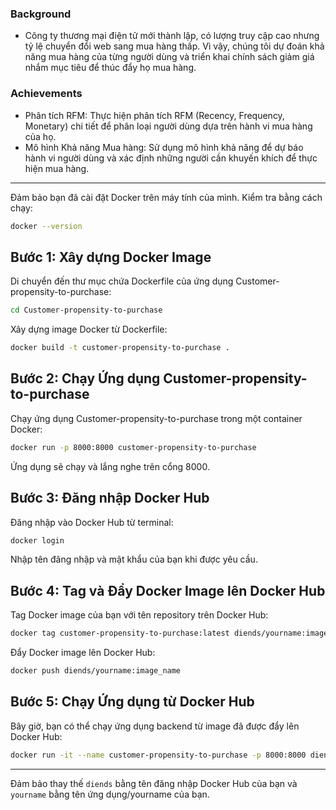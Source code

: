 ### Background
- Công ty thương mại điện tử mới thành lập, có lượng truy cập cao nhưng tỷ lệ chuyển đổi web sang mua hàng thấp. Vì vậy, chúng tôi dự đoán khả năng mua hàng của từng người dùng và triển khai chính sách giảm giá nhắm mục tiêu để thúc đẩy họ mua hàng.

### Achievements
- Phân tích RFM: Thực hiện phân tích RFM (Recency, Frequency, Monetary) chi tiết để phân loại người dùng dựa trên hành vi mua hàng của họ.
- Mô hình Khả năng Mua hàng: Sử dụng mô hình khả năng để dự báo hành vi người dùng và xác định những người cần khuyến khích để thực hiện mua hàng.

---

Đảm bảo bạn đã cài đặt Docker trên máy tính của mình. Kiểm tra bằng cách chạy:

```bash
docker --version
```

## Bước 1: Xây dựng Docker Image

Di chuyển đến thư mục chứa Dockerfile của ứng dụng Customer-propensity-to-purchase:

```bash
cd Customer-propensity-to-purchase
```

Xây dựng image Docker từ Dockerfile:

```bash
docker build -t customer-propensity-to-purchase .
```

## Bước 2: Chạy Ứng dụng Customer-propensity-to-purchase

Chạy ứng dụng Customer-propensity-to-purchase trong một container Docker:

```bash
docker run -p 8000:8000 customer-propensity-to-purchase
```

Ứng dụng sẽ chạy và lắng nghe trên cổng 8000.

## Bước 3: Đăng nhập Docker Hub

Đăng nhập vào Docker Hub từ terminal:

```bash
docker login
```

Nhập tên đăng nhập và mật khẩu của bạn khi được yêu cầu.

## Bước 4: Tag và Đẩy Docker Image lên Docker Hub

Tag Docker image của bạn với tên repository trên Docker Hub:

```bash
docker tag customer-propensity-to-purchase:latest diends/yourname:image_name
```

Đẩy Docker image lên Docker Hub:

```bash
docker push diends/yourname:image_name
```

## Bước 5: Chạy Ứng dụng từ Docker Hub

Bây giờ, bạn có thể chạy ứng dụng backend từ image đã được đẩy lên Docker Hub:

```bash
docker run -it --name customer-propensity-to-purchase -p 8000:8000 diends/yourname:image_name
```

---

Đảm bảo thay thế `diends` bằng tên đăng nhập Docker Hub của bạn và `yourname` bằng tên ứng dụng/yourname của bạn.